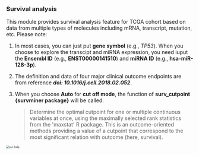 ### Survival analysis

This module provides survival analysis feature for TCGA cohort based on data from multiple types of molecules including mRNA, transcript, mutation, etc. Please note:

1. In most cases, you can just put **gene symbol** (e.g., *TP53*). When you choose to explore the transcipt and miRNA expression, you need iuput the **Ensembl ID** (e.g., **ENST00000141510**) and **miRNA ID** (e.g., **hsa-miR-128-3p**).

2. The definition and data of four major clinical outcome endpoints are from reference ***doi: 10.1016/j.cell.2018.02.052***.

3. When you choose **Auto** for **cut off mode**, the function of **surv_cutpoint {survminer package}** will be called.

   > Determine the optimal cutpoint for one or multiple continuous variables at once, using the maximally selected rank statistics from the 'maxstat' R package. This is an outcome-oriented methods providing a value of a cutpoint that correspond to the most significant relation with outcome (here, survival).

<img src="https://gitee.com/ShixiangWang/ImageCollection/raw/master/png/20210412231135.png" alt="sur-help" style="zoom:50%;" />


